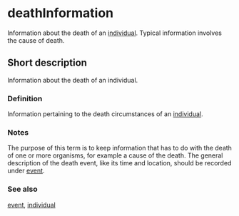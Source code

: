 # deathInformation

Information about the death of an [individual](__DOCLINK__individual/). Typical information involves the cause of death.


## Short description

Information about the death of an individual.


### Definition

Information pertaining to the death circumstances of an [individual](__DOCLINK__individual/).


### Notes

The purpose of this term is to keep information that has to do with the death of one or more organisms, for example a cause of the death. The general description of the death event, like its time and location, should be recorded under [event](__DOCLINK__event/).


### See also

[event](__DOCLINK__event/), [individual](__DOCLINK__individual/)
